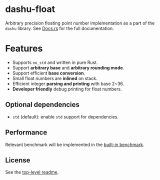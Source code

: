 # dashu-float

Arbitrary precision floating point number implementation as a part of the `dashu` library. See [Docs.rs](https://docs.rs/dashu-float/latest/dashu_float/) for the full documentation.

# Features

- Supports `no_std` and written in pure Rust.
- Support **arbitrary base** and **arbitrary rounding mode**.
- Support efficient **base conversion**.
- Small float numbers are **inlined** on stack.
- Efficient integer **parsing and printing** with base 2~36.
- **Developer friendly** debug printing for float numbers.

## Optional dependencies

* `std` (default): enable `std` support for dependencies.

## Performance

Relevant benchmark will be implemented in the [built-in benchmark](../benchmark/).

## License

See the [top-level readme](../README.md).

